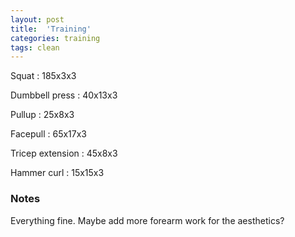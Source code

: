 ```yaml
---
layout: post
title:  'Training'
categories: training
tags: clean
---
```


Squat  :  185x3x3

Dumbbell press  :  40x13x3

Pullup  :  25x8x3

Facepull  : 65x17x3

Tricep extension  :  45x8x3

Hammer curl  :  15x15x3

### Notes

Everything fine. Maybe add more forearm work for the aesthetics?

